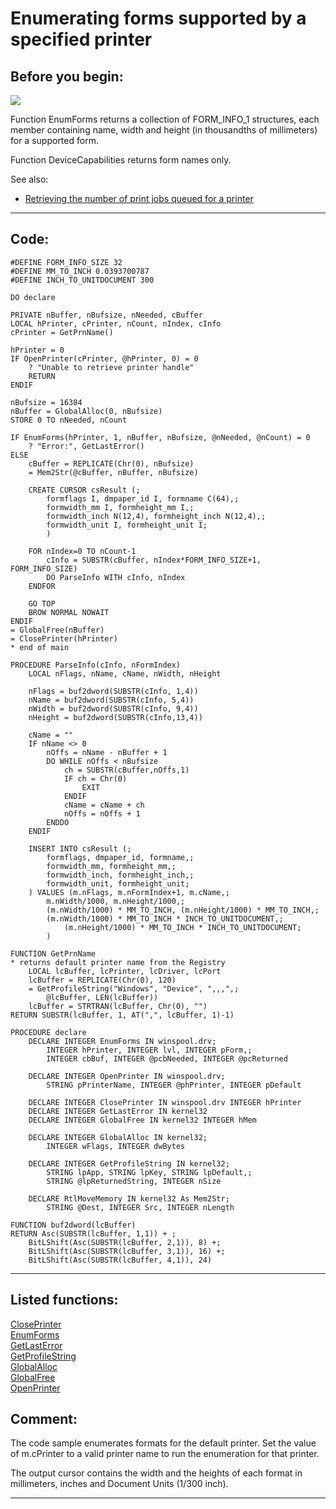 <link rel="stylesheet" type="text/css" href="../css/win32api.css">  
<link rel="stylesheet" href="https://cdnjs.cloudflare.com/ajax/libs/font-awesome/4.7.0/css/font-awesome.min.css">

# Enumerating forms supported by a specified printer

## Before you begin:
![](../)  

Function EnumForms returns a collection of FORM_INFO_1 structures, each member containing name, width and height (in thousandths of millimeters) for a supported form.  

Function DeviceCapabilities returns form names only.  

See also:

* [Retrieving the number of print jobs queued for a printer](sample_367.md)  
  
***  


## Code:
```foxpro  
#DEFINE FORM_INFO_SIZE 32
#DEFINE MM_TO_INCH 0.0393700787
#DEFINE INCH_TO_UNITDOCUMENT 300

DO declare

PRIVATE nBuffer, nBufsize, nNeeded, cBuffer
LOCAL hPrinter, cPrinter, nCount, nIndex, cInfo
cPrinter = GetPrnName()

hPrinter = 0
IF OpenPrinter(cPrinter, @hPrinter, 0) = 0
	? "Unable to retrieve printer handle"
	RETURN
ENDIF

nBufsize = 16384
nBuffer = GlobalAlloc(0, nBufsize)
STORE 0 TO nNeeded, nCount

IF EnumForms(hPrinter, 1, nBuffer, nBufsize, @nNeeded, @nCount) = 0
	? "Error:", GetLastError()
ELSE
	cBuffer = REPLICATE(Chr(0), nBufsize)
	= Mem2Str(@cBuffer, nBuffer, nBufsize)

	CREATE CURSOR csResult (;
		formflags I, dmpaper_id I, formname C(64),;
		formwidth_mm I, formheight_mm I,;
		formwidth_inch N(12,4), formheight_inch N(12,4),;
		formwidth_unit I, formheight_unit I;
		)

	FOR nIndex=0 TO nCount-1
		cInfo = SUBSTR(cBuffer, nIndex*FORM_INFO_SIZE+1, FORM_INFO_SIZE)
		DO ParseInfo WITH cInfo, nIndex
	ENDFOR

	GO TOP
	BROW NORMAL NOWAIT
ENDIF
= GlobalFree(nBuffer)
= ClosePrinter(hPrinter)
* end of main

PROCEDURE ParseInfo(cInfo, nFormIndex)
	LOCAL nFlags, nName, cName, nWidth, nHeight

	nFlags = buf2dword(SUBSTR(cInfo, 1,4))
	nName = buf2dword(SUBSTR(cInfo, 5,4))
	nWidth = buf2dword(SUBSTR(cInfo, 9,4))
	nHeight = buf2dword(SUBSTR(cInfo,13,4))

	cName = ""
	IF nName <> 0
		nOffs = nName - nBuffer + 1
		DO WHILE nOffs < nBufsize
			ch = SUBSTR(cBuffer,nOffs,1)
			IF ch = Chr(0)
				EXIT
			ENDIF
			cName = cName + ch
			nOffs = nOffs + 1
		ENDDO
	ENDIF

	INSERT INTO csResult (;
		formflags, dmpaper_id, formname,;
		formwidth_mm, formheight_mm,;
		formwidth_inch, formheight_inch,;
		formwidth_unit, formheight_unit;
	) VALUES (m.nFlags, m.nFormIndex+1, m.cName,;
		m.nWidth/1000, m.nHeight/1000,;
		(m.nWidth/1000) * MM_TO_INCH, (m.nHeight/1000) * MM_TO_INCH,;
		(m.nWidth/1000) * MM_TO_INCH * INCH_TO_UNITDOCUMENT,;
			(m.nHeight/1000) * MM_TO_INCH * INCH_TO_UNITDOCUMENT;
		)

FUNCTION GetPrnName
* returns default printer name from the Registry
	LOCAL lcBuffer, lcPrinter, lcDriver, lcPort
	lcBuffer = REPLICATE(Chr(0), 120)
	= GetProfileString("Windows", "Device", ",,,",;
		@lcBuffer, LEN(lcBuffer))
	lcBuffer = STRTRAN(lcBuffer, Chr(0), "")
RETURN SUBSTR(lcBuffer, 1, AT(",", lcBuffer, 1)-1)

PROCEDURE declare
	DECLARE INTEGER EnumForms IN winspool.drv;
		INTEGER hPrinter, INTEGER lvl, INTEGER pForm,;
		INTEGER cbBuf, INTEGER @pcbNeeded, INTEGER @pcReturned

	DECLARE INTEGER OpenPrinter IN winspool.drv;
		STRING pPrinterName, INTEGER @phPrinter, INTEGER pDefault

	DECLARE INTEGER ClosePrinter IN winspool.drv INTEGER hPrinter
	DECLARE INTEGER GetLastError IN kernel32
	DECLARE INTEGER GlobalFree IN kernel32 INTEGER hMem

	DECLARE INTEGER GlobalAlloc IN kernel32;
		INTEGER wFlags, INTEGER dwBytes

	DECLARE INTEGER GetProfileString IN kernel32;
		STRING lpApp, STRING lpKey, STRING lpDefault,;
		STRING @lpReturnedString, INTEGER nSize

	DECLARE RtlMoveMemory IN kernel32 As Mem2Str;
		STRING @Dest, INTEGER Src, INTEGER nLength

FUNCTION buf2dword(lcBuffer)
RETURN Asc(SUBSTR(lcBuffer, 1,1)) + ;
	BitLShift(Asc(SUBSTR(lcBuffer, 2,1)), 8) +;
	BitLShift(Asc(SUBSTR(lcBuffer, 3,1)), 16) +;
	BitLShift(Asc(SUBSTR(lcBuffer, 4,1)), 24)  
```  
***  


## Listed functions:
[ClosePrinter](../libraries/winspool.drv/ClosePrinter.md)  
[EnumForms](../libraries/winspool.drv/EnumForms.md)  
[GetLastError](../libraries/kernel32/GetLastError.md)  
[GetProfileString](../libraries/kernel32/GetProfileString.md)  
[GlobalAlloc](../libraries/kernel32/GlobalAlloc.md)  
[GlobalFree](../libraries/kernel32/GlobalFree.md)  
[OpenPrinter](../libraries/winspool.drv/OpenPrinter.md)  

## Comment:
The code sample enumerates formats for the default printer. Set the value of m.cPrinter to a valid printer name to run the enumeration for that printer.  
  
The output cursor contains the width and the heights of each format in millimeters, inches and Document Units (1/300 inch).  
  
***  

